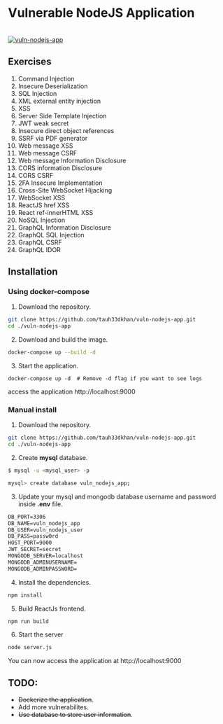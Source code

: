 # Vulnerable NodeJS Application
<br>
<a href="https://github.com/tauh33dkhan/vuln-nodejs-app/blob/master/vuln-nodejs-app.png?raw=true"><img src="https://github.com/tauh33dkhan/vuln-nodejs-app/blob/master/vuln-nodejs-app.png?raw=true" alt="vuln-nodejs-app" border="0">
<br>
</a>

## Exercises

1. Command Injection
2. Insecure Deserialization
3. SQL Injection
4. XML external entity injection
5. XSS
6. Server Side Template Injection
7. JWT weak secret
8. Insecure direct object references
9. SSRF via PDF generator
10. Web message XSS
11. Web message CSRF
12. Web message Information Disclosure
13. CORS information Disclosure
14. CORS CSRF
15. 2FA Insecure Implementation
16. Cross-Site WebSocket Hijacking
17. WebSocket XSS
18. ReactJS href XSS
19. React ref-innerHTML XSS
20. NoSQL Injection
21. GraphQL Information Disclosure
22. GraphQL SQL Injection
23. GraphQL CSRF
24. GraphQL IDOR
## Installation

### Using docker-compose 

1. Download the repository.

```bash
git clone https://github.com/tauh33dkhan/vuln-nodejs-app.git
cd ./vuln-nodejs-app
```
2. Download and build the image.

```bash
docker-compose up --build -d
```

3. Start the application.
```
docker-compose up -d  # Remove -d flag if you want to see logs
```
access the application http://localhost:9000

### Manual install

1. Download the repository.

```bash
git clone https://github.com/tauh33dkhan/vuln-nodejs-app.git
cd ./vuln-nodejs-app
```

2. Create **mysql** database.

```bash
$ mysql -u <mysql_user> -p

mysql> create database vuln_nodejs_app;

```

3. Update your mysql and mongodb database username and password inside **.env** file.

```html
DB_PORT=3306
DB_NAME=vuln_nodejs_app
DB_USER=vuln_nodejs_user
DB_PASS=passw0rd
HOST_PORT=9000
JWT_SECRET=secret
MONGODB_SERVER=localhost
MONGODB_ADMINUSERNAME=
MONGODB_ADMINPASSWORD=
```


4. Install the dependencies.

```bash
npm install
```

5. Build ReactJs frontend.

```bash
npm run build
```

6. Start the server

```bash
node server.js
```
You can now access the application at http://localhost:9000

## TODO:

* <s>Dockerize the application</s>.
* Add more vulnerabilites.
* <s>Use database to store user information</s>.

